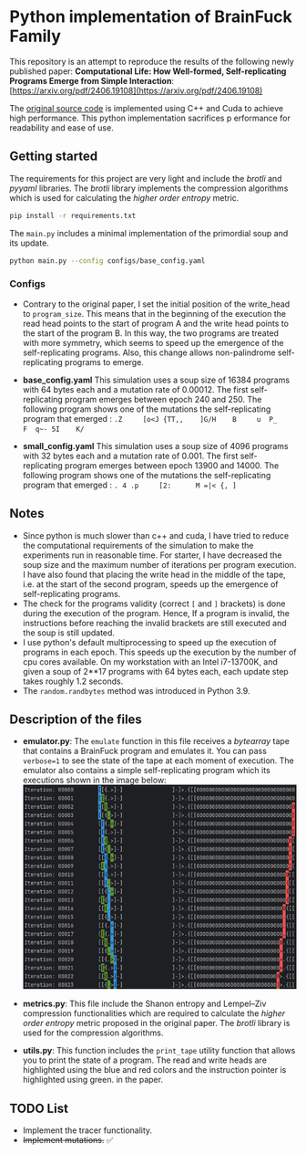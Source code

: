 # Python implementation of BrainFuck Family

This repository is an attempt to reproduce the results of the following newly published paper:
**Computational Life: How Well-formed,
Self-replicating Programs Emerge from Simple
Interaction**: [https://arxiv.org/pdf/2406.19108](https://arxiv.org/pdf/2406.19108)

The [original source code](https://github.com/paradigms-of-intelligence/cubff) is implemented using C++ and Cuda to
achieve high performance.
This python implementation sacrifices p erformance for readability and ease of use.

## Getting started

The requirements for this project are very light and include the _brotli_ and _pyyaml_ libraries.
The _brotli_ library implements the compression algorithms which is used for calculating the _higher order entropy_
metric.

```bash
pip install -r requirements.txt
```

The `main.py` includes a minimal implementation of the primordial soup and its update.

```bash
python main.py --config configs/base_config.yaml
```

### Configs

* Contrary to the original paper, I set the initial position of the write_head to `program_size`. This means that in the
  beginning of the execution the read head points to the start of program A and the write head points to the start of
  the program B. In this way, the two programs are treated with more symmetry, which seems to speed up the
  emergence of the self-replicating programs. Also, this change allows non-palindrome self-replicating programs to
  emerge.

* **base_config.yaml** This simulation uses a soup size of 16384 programs with 64 bytes each and a mutation rate of
  0.00012. The first self-replicating program emerges between epoch 240 and 250. The following program shows one of the
  mutations the self-replicating program that emerged : `.Z     [o<J {TT,,    ]G/H    B     u  P_      F  q~- 5I    K/`
* **small_config.yaml** This simulation uses a soup size of 4096 programs with 32 bytes each and a mutation rate of
  0.001. The first self-replicating program emerges between epoch 13900 and 14000. The following program shows one of
  the
  mutations the self-replicating program that emerged : `. 4 .p     [2:      M =|< {, ]`

## Notes

* Since python is much slower than c++ and cuda, I have tried to reduce the computational requirements of the simulation
  to make the experiments run in reasonable time. For starter, I have decreased the soup size and the maximum number of
  iterations per program execution. I have also found that placing the write head in the middle of the tape, i.e. at the
  start of the second program, speeds up the emergence of self-replicating programs.
* The check for the programs validity (correct `[` and `]` brackets) is done during the execution of the program. Hence,
  If a program is invalid, the instructions before reaching the invalid brackets are still executed and the soup is
  still updated.
* I use python's default multiprocessing to speed up the execution of programs in each epoch. This speeds up the
  execution by the number of cpu cores available. On my workstation with an Intel i7-13700K, and given a soup of 2**17
  programs with 64 bytes each, each update step takes roughly 1.2 seconds.
* The `random.randbytes` method was introduced in Python 3.9.

## Description of the files

* **emulator.py**: The `emulate` function in this file receives a _bytearray_ tape that contains a BrainFuck program and
  emulates it. You can pass `verbose=1` to see the state of the tape at each moment of
  execution. The emulator also contains a simple self-replicating program which its executions shown in the image
  below: ![State of the tape](data/tape_state.png)

* **metrics.py**: This file include the Shanon entropy and Lempel–Ziv compression functionalities which are required to
  calculate the _higher order entropy_ metric proposed in the original paper. The _brotli_ library is used for the
  compression algorithms.
* **utils.py**: This function includes the `print_tape` utility function that allows you to print the state of a
  program. The read and write heads are highlighted using the blue and red colors and the instruction pointer is
  highlighted using green.
  in the paper.

## TODO List

* Implement the tracer functionality.
* ~~Implement mutations.~~ :white_check_mark:
